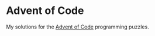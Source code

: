 # Advent of Code

My solutions for the [Advent of Code](https://adventofcode.com) programming puzzles.
